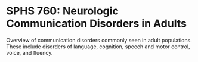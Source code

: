 # SPHS 760: Neurologic Communication Disorders in Adults

Overview of communication disorders commonly seen in adult populations. These include disorders of language, cognition, speech and motor control, voice, and fluency.